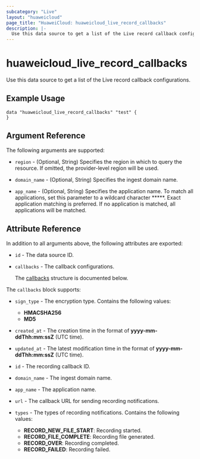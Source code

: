 ```yaml
---
subcategory: "Live"
layout: "huaweicloud"
page_title: "HuaweiCloud: huaweicloud_live_record_callbacks"
description: |-
  Use this data source to get a list of the Live record callback configurations.
---
```


# huaweicloud_live_record_callbacks

Use this data source to get a list of the Live record callback configurations.

## Example Usage

```hcl
data "huaweicloud_live_record_callbacks" "test" {
}
```

## Argument Reference

The following arguments are supported:

* `region` - (Optional, String) Specifies the region in which to query the resource.
  If omitted, the provider-level region will be used.

* `domain_name` - (Optional, String) Specifies the ingest domain name.

* `app_name` - (Optional, String) Specifies the application name.
  To match all applications, set this parameter to a wildcard character *****.
  Exact application matching is preferred. If no application is matched, all applications will be matched.

## Attribute Reference

In addition to all arguments above, the following attributes are exported:

* `id` - The data source ID.

* `callbacks` - The callback configurations.

  The [callbacks](#callbacks_struct) structure is documented below.

<a name="callbacks_struct"></a>
The `callbacks` block supports:

* `sign_type` - The encryption type. Contains the following values:
  + **HMACSHA256**
  + **MD5**

* `created_at` - The creation time in the format of **yyyy-mm-ddThh:mm:ssZ** (UTC time).

* `updated_at` - The latest modification time in the format of **yyyy-mm-ddThh:mm:ssZ** (UTC time).

* `id` - The recording callback ID.

* `domain_name` - The ingest domain name.

* `app_name` - The application name.

* `url` - The callback URL for sending recording notifications.

* `types` - The types of recording notifications. Contains the following values:
  + **RECORD_NEW_FILE_START**: Recording started.
  + **RECORD_FILE_COMPLETE**: Recording file generated.
  + **RECORD_OVER**: Recording completed.
  + **RECORD_FAILED**: Recording failed.

